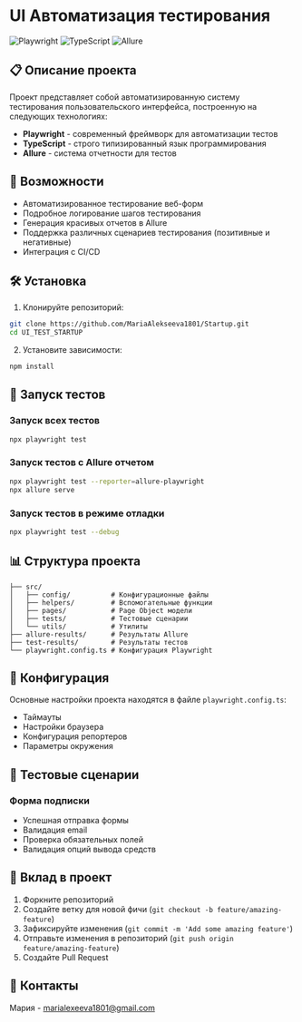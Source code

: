 # UI Автоматизация тестирования

![Playwright](https://img.shields.io/badge/Playwright-2E3A59?style=for-the-badge&logo=playwright&logoColor=white)
![TypeScript](https://img.shields.io/badge/TypeScript-007ACC?style=for-the-badge&logo=typescript&logoColor=white)
![Allure](https://img.shields.io/badge/Allure-FF4B4B?style=for-the-badge&logo=allure&logoColor=white)

## 📋 Описание проекта

Проект представляет собой автоматизированную систему тестирования пользовательского интерфейса, построенную на следующих технологиях:

- **Playwright** - современный фреймворк для автоматизации тестов
- **TypeScript** - строго типизированный язык программирования
- **Allure** - система отчетности для тестов

## 🚀 Возможности

- Автоматизированное тестирование веб-форм
- Подробное логирование шагов тестирования
- Генерация красивых отчетов в Allure
- Поддержка различных сценариев тестирования (позитивные и негативные)
- Интеграция с CI/CD

## 🛠️ Установка

1. Клонируйте репозиторий:
```bash
git clone https://github.com/MariaAlekseeva1801/Startup.git
cd UI_TEST_STARTUP
```

2. Установите зависимости:
```bash
npm install
```

## 🧪 Запуск тестов

### Запуск всех тестов
```bash
npx playwright test
```

### Запуск тестов с Allure отчетом
```bash
npx playwright test --reporter=allure-playwright
npx allure serve
```

### Запуск тестов в режиме отладки
```bash
npx playwright test --debug
```

## 📊 Структура проекта

```
├── src/
│   ├── config/          # Конфигурационные файлы
│   ├── helpers/         # Вспомогательные функции
│   ├── pages/           # Page Object модели
│   ├── tests/           # Тестовые сценарии
│   └── utils/           # Утилиты
├── allure-results/      # Результаты Allure
├── test-results/        # Результаты тестов
└── playwright.config.ts # Конфигурация Playwright
```

## 🔧 Конфигурация

Основные настройки проекта находятся в файле `playwright.config.ts`:

- Таймауты
- Настройки браузера
- Конфигурация репортеров
- Параметры окружения

## 📝 Тестовые сценарии

### Форма подписки
- Успешная отправка формы
- Валидация email
- Проверка обязательных полей
- Валидация опций вывода средств

## 🤝 Вклад в проект

1. Форкните репозиторий
2. Создайте ветку для новой фичи (`git checkout -b feature/amazing-feature`)
3. Зафиксируйте изменения (`git commit -m 'Add some amazing feature'`)
4. Отправьте изменения в репозиторий (`git push origin feature/amazing-feature`)
5. Создайте Pull Request



## 📧 Контакты

Мария - marialexeeva1801@gmail.com

